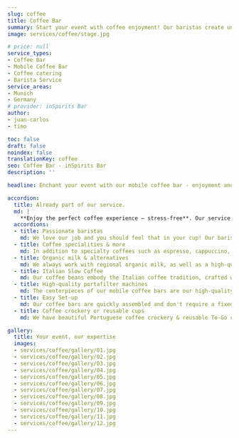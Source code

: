 ```yaml
---
slug: coffee
title: Coffee Bar
summary: Start your event with coffee enjoyment! Our baristas create unique creations for every occasion. Coffee shop atmosphere for your event.
image: services/coffee/stage.jpg

# price: null
service_types:
- Coffee Bar
- Mobile Coffee Bar
- Coffee catering
- Barista Service
service_areas:
- Munich
- Germany
# provider: inSpirits Bar
author:
- juan-carlos
- timo

toc: false
draft: false
noindex: false
translationKey: coffee
seo: Coffee Bar - inSpirits Bar
description: ''

headline: Enchant your event with our mobile coffee bar - enjoyment and experience in one!

accordion:
  title: Already part of our service.
  md: |
    **Enjoy the perfect coffee experience – stress-free**. Our service package has you covered: From premium coffee selections and top-of-the-line equipment to professional setup and teardown, and our expert baristas. Simply enjoy your event – we handle all the coffee arrangements.
  accordions:
  - title: Passionate baristas
    md: We love our job and you should feel that in your cup! Our baristas are proactive and always do their best to spoil you and your guests with delicious hot drinks.
  - title: Coffee specialities & more
    md: In addition to specialty coffees such as espresso, cappuccino, flat white etc., guests who are not caffeine lovers are of course also catered for. Hot chocolate, various teas and matcha latte are also part of our repertoire.
  - title: Organic milk & alternatives
    md: We always work with regional organic milk, as well as a high-quality oat milk, which should not be missing on any coffee menu. We also have lactose-free milk as standard. If you would like a more exotic alternative, such as coconut or almond, we can of course also organize this for you in advance.
  - title: Italian Slow Coffee
    md: Our coffee beans embody the Italian coffee tradition, crafted with care and high-quality production in a family-owned business in Tuscany. They deliver the perfect taste for your event.
  - title: High-quality portafilter machines
    md: The centerpieces of our mobile coffee bars are our high-quality portafilter machines. Depending on space requirements, rush and, of course, stand design, we can offer a wide range of options. From the classic Italian hand lever machine to the multi boiler moderne La Marzocco, there are various great options available.
  - title: Easy Set-up
    md: Our coffee bars are quickly assembled and don't require a fixed water supply. Perfect for any location and event.
  - title: Coffee crockery or reusable cups
    md: We have beautiful Portuguese coffee crockery & reusable To-Go cups in our stock. Due to our philosophy of sustainability, we always try to avoid disposable cups - and if this is not possible, we try to compensate.

gallery:
  title: Your event, our expertise
  images:
  - services/coffee/gallery/01.jpg
  - services/coffee/gallery/02.jpg
  - services/coffee/gallery/03.jpg
  - services/coffee/gallery/04.jpg
  - services/coffee/gallery/05.jpg
  - services/coffee/gallery/06.jpg
  - services/coffee/gallery/07.jpg
  - services/coffee/gallery/08.jpg
  - services/coffee/gallery/09.jpg
  - services/coffee/gallery/10.jpg
  - services/coffee/gallery/11.jpg
  - services/coffee/gallery/12.jpg
---
```

